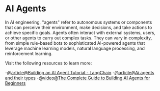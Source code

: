 # AI Agents

In AI engineering, "agents" refer to autonomous systems or components that can perceive their environment, make decisions, and take actions to achieve specific goals. Agents often interact with external systems, users, or other agents to carry out complex tasks. They can vary in complexity, from simple rule-based bots to sophisticated AI-powered agents that leverage machine learning models, natural language processing, and reinforcement learning.

Visit the following resources to learn more:

-[@article@Building an AI Agent Tutorial - LangChain](https://python.langchain.com/docs/tutorials/agents/)
-[@article@Ai agents and their types](https://play.ht/blog/ai-agents-use-cases/)
-[@video@The Complete Guide to Building AI Agents for Beginners](https://youtu.be/MOyl58VF2ak?si=-QjRD_5y3iViprJX)